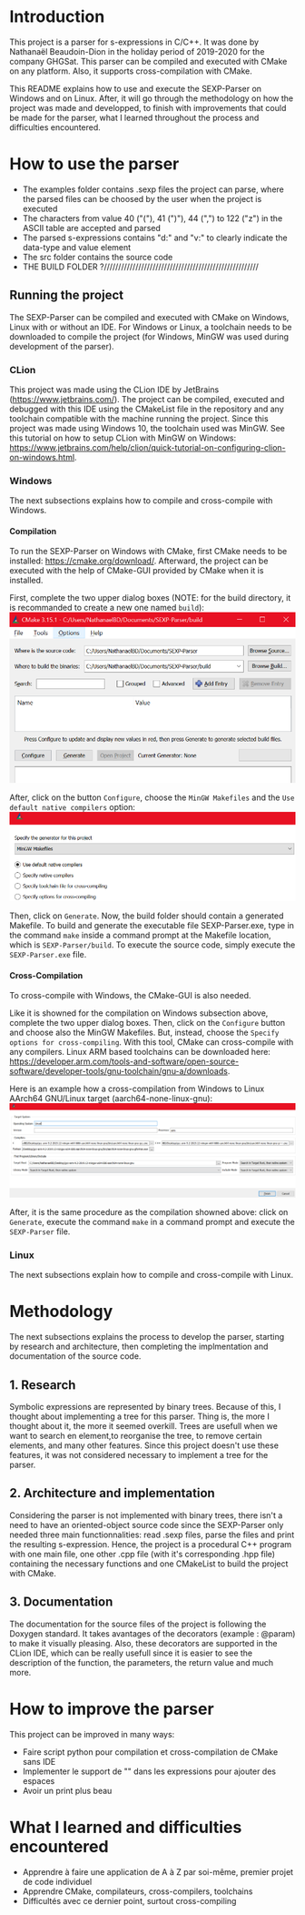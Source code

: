 # Introduction

This project is a parser for s-expressions in C/C++. It was done by Nathanaël Beaudoin-Dion in the holiday period of 2019-2020 for the company GHGSat. This parser can be compiled and executed with CMake on any platform. Also, it supports cross-compilation with CMake. 

This README explains how to use and execute the SEXP-Parser on Windows and on Linux. After, it will go through the methodology on how the project was made and developped, to finish with improvements that could be made for the parser, what I learned throughout the process and difficulties encountered.

# How to use the parser

- The examples folder contains .sexp files the project can parse, where the parsed files can be choosed by the user when the project is executed
- The characters from value 40 ("("), 41 (")"), 44 (",") to 122 ("z") in the ASCII table are accepted and parsed
- The parsed s-expressions contains "d:" and "v:" to clearly indicate the data-type and value element
- The src folder contains the source code
- THE BUILD FOLDER ?//////////////////////////////////////////////////////

## Running the project

The SEXP-Parser can be compiled and executed with CMake on Windows, Linux with or without an IDE. For Windows or Linux, a toolchain needs to be downloaded to compile the project (for Windows, MinGW was used during development of the parser). 

### CLion

This project was made using the CLion IDE by JetBrains (https://www.jetbrains.com/). The project can be compiled, executed and debugged with this IDE using the CMakeList file in the repository and any toolchain compatible with the machine running the project. Since this project was made using Windows 10, the toolchain used was MinGW. See this tutorial on how to setup CLion with MinGW on Windows: https://www.jetbrains.com/help/clion/quick-tutorial-on-configuring-clion-on-windows.html. 

### Windows

The next subsections explains how to compile and cross-compile with Windows.

#### Compilation

To run the SEXP-Parser on Windows with CMake, first CMake needs to be installed: https://cmake.org/download/. Afterward, the project can be executed with the help of CMake-GUI provided by CMake when it is installed.

First, complete the two upper dialog boxes (NOTE: for the build directory, it is recommanded to create a new one named ```build```): 
![CMake-GUI-Windows](https://github.com/Spaceless007/SEXP-Parser/blob/master/ressources/cmake/cmake-gui-windows-1.PNG)

After, click on the button ```Configure```, choose the ```MinGW Makefiles``` and the ```Use default native compilers``` option:
![CMake-GUI-Windows](https://github.com/Spaceless007/SEXP-Parser/blob/master/ressources/cmake/cmake-gui-windows-2.PNG)

Then, click on ```Generate```. Now, the build folder should contain a generated Makefile. To build and generate the executable file SEXP-Parser.exe, type in the command ```make``` inside a command prompt at the Makefile location, which is ```SEXP-Parser/build```. To execute the source code, simply execute the ```SEXP-Parser.exe``` file. 

#### Cross-Compilation

To cross-compile with Windows, the CMake-GUI is also needed.

Like it is showned for the compilation on Windows subsection above, complete the two upper dialog boxes. Then, click on the ```Configure``` button and choose also the MinGW Makefiles. But, instead, choose the ```Specify options for cross-compiling```. With this tool, CMake can cross-compile with any compilers. Linux ARM based toolchains can be downloaded here: https://developer.arm.com/tools-and-software/open-source-software/developer-tools/gnu-toolchain/gnu-a/downloads. 

Here is an example how a cross-compilation from Windows to Linux AArch64 GNU/Linux target (aarch64-none-linux-gnu):
![CMake-GUI-CrossCompilation](https://github.com/Spaceless007/SEXP-Parser/blob/master/ressources/cmake/cmake-gui-crosscompile.PNG)

After, it is the same procedure as the compilation showned above: click on ```Generate```, execute the command ```make``` in a command prompt and execute the ```SEXP-Parser``` file.

### Linux

The next subsections explain how to compile and cross-compile with Linux.

# Methodology

The next subsections explains the process to develop the parser, starting by research and architecture, then completing the implmentation and documentation of the source code.

## 1. Research

Symbolic expressions are represented by binary trees. Because of this, I thought about implementing a tree for this parser. Thing is, the more I thought about it, the more it seemed overkill. Trees are usefull when we want to search en element,to reorganise the tree, to remove certain elements, and many other features. Since this project doesn't use these features, it was not considered necessary to implement a tree for the parser.

## 2. Architecture and implementation

Considering the parser is not implemented with binary trees, there isn't a need to have an oriented-object source code since the SEXP-Parser only needed three main functionnalities: read .sexp files, parse the files and print the resulting s-expression. Hence, the project is a procedural C++ program with one main file, one other .cpp file (with it's corresponding .hpp file) containing the necessary functions and one CMakeList to build the project with CMake.

## 3. Documentation

The documentation for the source files of the project is following the Doxygen standard. It takes avantages of the decorators (example : @param) to make it visually pleasing. Also, these decorators are supported in the CLion IDE, which can be really usefull since it is easier to see the description of the function, the parameters, the return value and much more. 

# How to improve the parser

This project can be improved in many ways:
- Faire script python pour compilation et cross-compilation de CMake sans IDE
- Implementer le support de "" dans les expressions pour ajouter des espaces
- Avoir un print plus beau

# What I learned and difficulties encountered
- Apprendre à faire une application de A à Z par soi-même, premier projet de code individuel
- Apprendre CMake, compilateurs, cross-compilers, toolchains
- Difficultés avec ce dernier point, surtout cross-compiling
